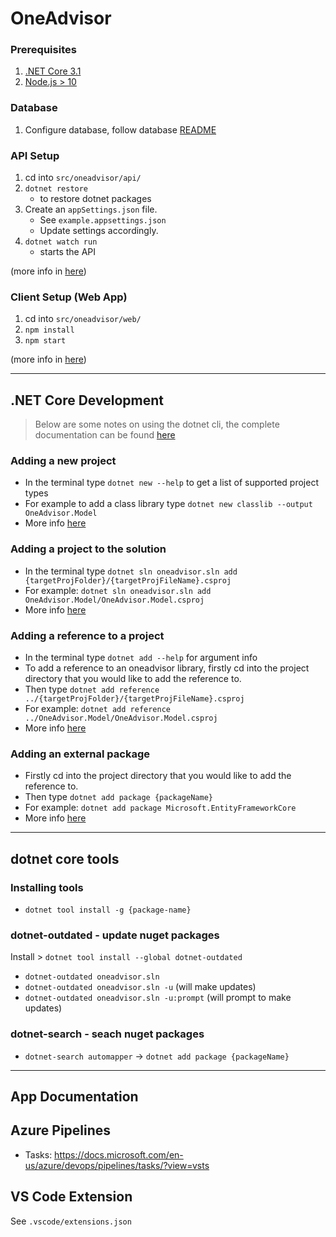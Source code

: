 # OneAdvisor

### Prerequisites

1. [.NET Core 3.1](https://dotnet.microsoft.com/download/dotnet-core/3.1)
1. [Node.js > 10](https://nodejs.org/en/download/)

### Database

1. Configure database, follow database [README](src/OneAdvisor.Data/README.md)

### API Setup

1. cd into `src/oneadvisor/api/`
1. `dotnet restore`
   - to restore dotnet packages
1. Create an `appSettings.json` file.
   - See `example.appsettings.json`
   - Update settings accordingly.
1. `dotnet watch run`
   - starts the API

(more info in [here](src/oneadvisor/api/README.md))

### Client Setup (Web App)

1. cd into `src/oneadvisor/web/`
1. `npm install`
1. `npm start`

(more info in [here](src/oneadvisor/web/README.md))

---

## .NET Core Development

> Below are some notes on using the dotnet cli, the complete documentation can be found [here](https://docs.microsoft.com/en-us/dotnet/core/tools/index?tabs=netcore2x)

### Adding a new project

- In the terminal type `dotnet new --help` to get a list of supported project types
- For example to add a class library type `dotnet new classlib --output OneAdvisor.Model`
- More info [here](https://docs.microsoft.com/en-us/dotnet/core/tools/dotnet-new?tabs=netcore21)

### Adding a project to the solution

- In the terminal type `dotnet sln oneadvisor.sln add {targetProjFolder}/{targetProjFileName}.csproj`
- For example: `dotnet sln oneadvisor.sln add OneAdvisor.Model/OneAdvisor.Model.csproj`
- More info [here](https://docs.microsoft.com/en-us/dotnet/core/tools/dotnet-sln)

### Adding a reference to a project

- In the terminal type `dotnet add --help` for argument info
- To add a reference to an oneadvisor library, firstly cd into the project directory that you would like to add the reference to.
- Then type `dotnet add reference ../{targetProjFolder}/{targetProjFileName}.csproj`
- For example: `dotnet add reference ../OneAdvisor.Model/OneAdvisor.Model.csproj`
- More info [here](https://docs.microsoft.com/en-us/dotnet/core/tools/dotnet-add-reference)

### Adding an external package

- Firstly cd into the project directory that you would like to add the reference to.
- Then type `dotnet add package {packageName}`
- For example: `dotnet add package Microsoft.EntityFrameworkCore`
- More info [here](https://docs.microsoft.com/en-us/dotnet/core/tools/dotnet-add-package)

---

## dotnet core tools

### Installing tools

- `dotnet tool install -g {package-name}`

### dotnet-outdated - update nuget packages

Install > `dotnet tool install --global dotnet-outdated`

- `dotnet-outdated oneadvisor.sln`
- `dotnet-outdated oneadvisor.sln -u` (will make updates)
- `dotnet-outdated oneadvisor.sln -u:prompt` (will prompt to make updates)

### dotnet-search - seach nuget packages

- `dotnet-search automapper`
  -> `dotnet add package {packageName}`

---

## App Documentation

## Azure Pipelines

- Tasks: https://docs.microsoft.com/en-us/azure/devops/pipelines/tasks/?view=vsts

## VS Code Extension

See `.vscode/extensions.json`
